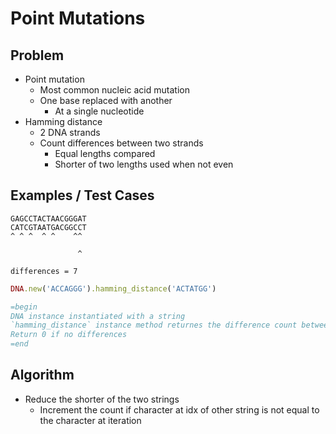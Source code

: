 # Point Mutations

## Problem

- Point mutation
  - Most common nucleic acid mutation
  - One base replaced with another
    - At a single nucleotide
- Hamming distance
  - 2 DNA strands
  - Count differences between two strands
    - Equal lengths compared
    - Shorter of two lengths used when not even

## Examples / Test Cases

```
GAGCCTACTAACGGGAT
CATCGTAATGACGGCCT
^ ^ ^  ^ ^    ^^

               ^

differences = 7
```
```ruby
DNA.new('ACCAGGG').hamming_distance('ACTATGG')

=begin
DNA instance instantiated with a string
`hamming_distance` instance method returnes the difference count between the parameter and strand stored as instance variable
Return 0 if no differences
=end
```

## Algorithm

- Reduce the shorter of the two strings
  - Increment the count if character at idx of other string is not equal to the character at iteration
